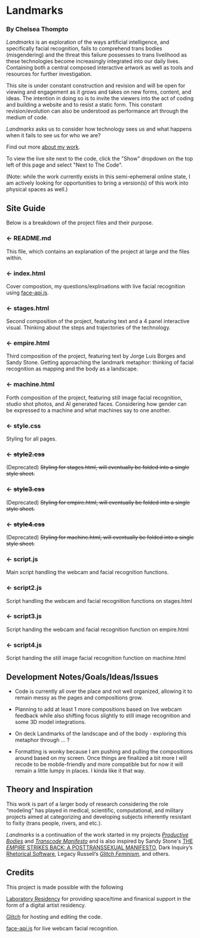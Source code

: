 # Landmarks
### By Chelsea Thompto

*Landmarks* is an exploration of the ways artificial intelligence, and specifically facial recognition, fails to comprehend trans bodies (misgendering) and the threat this failure possesses to trans livelihood as these technologies become increasingly integrated into our daily lives. Containing both a central composed interactive artwork as well as tools and resources for further investigation. 

This site is under constant construction and revision and will be open for viewing and engagement as it grows and takes on new forms, content, and ideas. The intention in doing so is to invite the viewers into the act of coding and building a website and to resist a static form. This constant revision/evolution can also be understood as performance art through the medium of code. 

*Landmarks* asks us to consider how technology sees us and what happens when it fails to see us for who we are?

Find out more [about my work](https://www.chelsea.technology).

To view the live site next to the code, click the "Show" dropdown on the top left of this page and select "Next to The Code".

(Note: while the work currently exists in this semi-ephemeral online state, I am actively looking for opportunities to bring a version(s) of this work into physical spaces as well.)


## Site Guide
Below is a breakdown of the project files and their purpose.

### ← README.md

This file, which contains an explanation of the project at large and the files within.

### ← index.html

Cover compostion, my questions/explroations with live facial recognition using [face-api.js](https://github.com/justadudewhohacks/face-api.js/).

### ← stages.html

Second composition of the project, featuring text and a 4 panel interactive visual. Thinking about the steps and trajectories of the technology.

### ← empire.html

Third composition of the project, featuring text by Jorge Luis Borges and Sandy Stone. Getting approaching the landmark metaphor: thinking of facial recognition as mapping and the body as a landscape.

### ← machine.html

Forth composition of the project, featuring still image facial recognition, studio shot photos, and AI generated faces. Considering how gender can be expressed to a machine and what machines say to one another.

### ← style.css

Styling for all pages.

### ← ~~style2.css~~

(Deprecated) ~~Styling for stages.html, will eventually be folded into a single style sheet.~~

### ← ~~style3.css~~

(Deprecated) ~~Styling for empire.html, will eventually be folded into a single style sheet.~~

### ← ~~style4.css~~

(Deprecated) ~~Styling for machine.html, will eventually be folded into a single style sheet.~~

### ← script.js

Main script handling the webcam and facial recognition functions.

### ← script2.js

Script handling the webcam and facial recognition functions on stages.html

### ← script3.js

Script handing the webcam and facial recognition function on empire.html

### ← script4.js

Script handing the still image facial recognition function on machine.html


## Development Notes/Goals/Ideas/Issues

- Code is currently all over the place and not well organized, allowing it to remain messy as the pages and compositions grow.

- Planning to add at least 1 more compositions based on live webcam feedback while also shifting focus slightly to still image recognition and some 3D model integrations.

- On deck Landmarks of the landscape and of the body - exploring this metaphor through ... ?

- Formatting is wonky because I am pushing and pulling the compositions around based on my screen. Once things are finalized a bit more I will recode to be mobile-friendly and more compatible but for now it will remain a little lumpy in places. I kinda like it that way.


## Theory and Inspiration
This work is part of a larger body of research considering the role “modeling” has played in medical, scientific, computational, and military projects aimed at categorizing and developing subjects inherently resistant to fixity (trans people, rivers, and etc.). 

*Landmarks* is a continuation of the work started in my projects [*Productive Bodies*](https://www.chelseathompto.com/productive-bodies) and [*Transcode Manifesto*](https://www.chelseathompto.com/transcode-manifesto) and is also inspired by Sandy Stone's [THE *EMPIRE* STRIKES BACK: A POSTTRANSSEXUAL MANIFESTO](https://sandystone.com/empire-strikes-back.pdf), Dark Inquiry’s [Rhetorical Software](https://thenewinquiry.com/dark-inquiry/), Legacy Russell’s [*Glitch Feminism*](https://www.versobooks.com/books/3668-glitch-feminism), and others. 


## Credits
This project is made possible with the following

[Laboratory Residency](https://residency.laboratoryspokane.com/) for providing space/time and finanical support in the form of a digital artist residency.

[Glitch](https://glitch.com/) for hosting and editing the code.

[face-api.js](https://github.com/justadudewhohacks/face-api.js/) for live webcam facial recognition.
